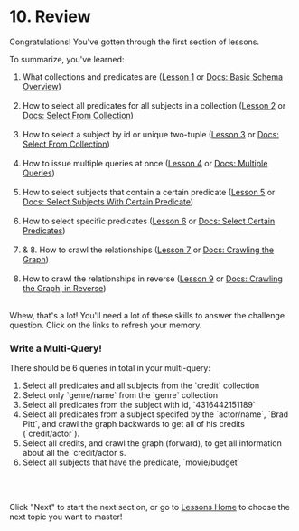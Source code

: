 # 10. Review

Congratulations! You've gotten through the first section of lessons.

To summarize, you've learned:

1. What collections and predicates are (<a href="/lesson/bg-query/1" target="_blank">Lesson 1</a> or <a href="/docs/schema/overview" target="_blank">Docs: Basic Schema Overview</a>)
   <br/>
   <br/>
2. How to select all predicates for all subjects in a collection
   (<a href="/lesson/bg-query/2" target="_blank">Lesson 2</a> or <a href="/docs/query/overview#select-from-collection" target="_blank">Docs: Select From Collection</a>)
   <br/>
   <br/>
3. How to select a subject by id or unique two-tuple
   (<a href="/lesson/bg-query/3" target="_blank">Lesson 3</a> or <a href="/docs/query/overview#select-from-a-subject" target="_blank">Docs: Select From Collection</a>)
   <br/>
   <br/>
4. How to issue multiple queries at once
   (<a href="/lesson/bg-query/4" target="_blank">Lesson 4</a> or
   <a href="/docs/query/advanced-query#multiple-queries" target="_blank">Docs: Multiple Queries</a>)
   <br/>
   <br/>
5. How to select subjects that contain a certain predicate
   (<a href="/lesson/bg-query/5" target="_blank">Lesson 5</a> or <a href="/docs/query/overview#select-subjects-with-certain-predicate" target="_blank">Docs: Select Subjects With Certain Predicate</a>)
   <br/>
   <br/>
6. How to select specific predicates
   (<a href="/lesson/bg-query/6" target="_blank">Lesson 6</a> or <a href="/docs/query/overview#select-certain-predicates" target="_blank">Docs: Select Certain Predicates</a>)
   <br/>
   <br/>
7. & 8. How to crawl the relationships
   (<a href="/lesson/bg-query/7" target="_blank">Lesson 7</a> or <a href="/docs/query/advanced-query#crawling-the-graph" target="_blank">Docs: Crawling the Graph</a>)
   <br/>
   <br/>
8. How to crawl the relationships in reverse
   (<a href="/lesson/bg-query/9" target="_blank">Lesson 9</a> or <a href="/docs/query/advanced-query#crawling-the-graph-in-reverse" target="_blank">Docs: Crawling the Graph, in Reverse</a>)
   <br/>
   <br/>

Whew, that's a lot! You'll need a lot of these skills to answer the challenge question. Click on the links to refresh your memory.

<div class="challenge">
<h3>Write a Multi-Query!</h3>
<p>There should be 6 queries in total in your multi-query:</p>
<p>
    <ol>
        <li>Select all predicates and all subjects from the `credit` collection</li>
        <li>Select only `genre/name` from the `genre` collection</li>
        <li>Select all predicates from the subject with id, `4316442151189`</li>
        <li>Select all predicates from a subject specifed by the `actor/name`, `Brad Pitt`, and crawl the graph backwards to get all of his credits (`credit/actor`).</li>
        <li>Select all credits, and crawl the graph (forward), to get all information about all the `credit/actor`s.</li>
        <li>Select all subjects that have the predicate, `movie/budget`</li>
    </ol>
</p>
</div>
<br/>
<br/>

Click "Next" to start the next section, or go to [Lessons Home](/lesson) to choose the next topic you want to master!
